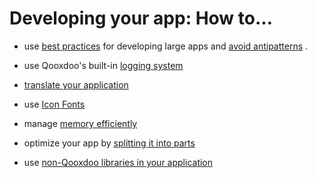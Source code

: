 # Developing your app: How to...

- use [best practices](/development/howto/best_practices.md) for developing
  large apps and [avoid antipatterns](/development/howto/antipatterns.md) .

- use Qooxdoo's built-in [logging system](/development/howto/logging.md)

- [translate your application](/development/howto/internationalization.md)

- use [Icon Fonts](/development/howto/icon_fonts.md)

- manage [memory efficiently](/development/howto/memory_management.md)

- optimize your app by [splitting it into parts](/development/howto/parts.md)

- use
  [non-Qooxdoo libraries in your application](/development/howto/using_non_qx_libs.md)
